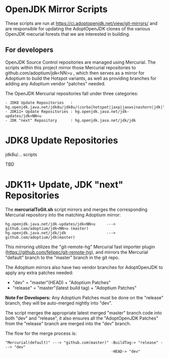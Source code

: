 # OpenJDK Mirror Scripts

These scripts are run at https://ci.adoptopenjdk.net/view/git-mirrors/ and are responsible for updating the AdoptOpenJDK clones of the various OpenJDK mecurial forests that we are interested in building.

## For developers

OpenJDK Source Control repositories are managed using Mercurial. The scripts within this project mirror those Mercurial repositories
to github.com/adoptium/jdk\<NN\>u , which then serves as a mirror for Adoptium to build the Hotspot variants, as well as providing branches for adding any Adoptium vendor "patches" needed.

The OpenJDK Mercurial repositories fall under three categories:
```
- JDK8 Update Repositories   : hg.openjdk.java.net/jdk8u/jdk8u/(corba|hotspot|jaxp|jaxws|nashorn|jdk|langtools)
- JDK11+ Update Repositories : hg.openjdk.java.net/jdk-updates/jdk<NN>u
- JDK "next" Repository      : hg.openjdk.java.net/jdk/jdk
```

# JDK8 Update Repositories
jdk8u/... scripts

TBD

# JDK11+ Update, JDK "next" Repositories
The **mercurialToGit.sh** script mirrors and merges the corresponding Mercurial repository into the matching Adoptium mirror:
```
hg.openjdk.java.net/jdk-updates/jdk<NN>u     --->    github.com/adoptium/jdk<NN>u (master)
hg.openjdk.java.net/jdk/jdk                  --->    github.com/adoptium/jdk(master)
```
This mirroring utilizes the "git-remote-hg" Mercurial fast importer plugin (https://github.com/felipec/git-remote-hg), and mirrors
the Mercurial "default" branch to the "master" branch in the git repo.

The Adoptium mirrors also have two vendor branches for AdoptOpenJDK to apply any extra patches needed:
  - "dev"      = "master"(HEAD) + "Adoptium Patches"
  - "release"  = "master"(latest build tag) + "Adoptium Patches"

**Note For Developers:** Any Adoptium Patches must be done on the "release" branch, they will be auto-merged nightly into "dev".

The script merges the appropriate latest merged "master" branch code into both "dev" and "release", it also ensures all the
"AdoptOpenJDK Patches" from the "release" branch are merged into the "dev" branch.

The flow for the merge process is:
```
"Mercurial(default)" ---> "github.com(master)" -BuildTag-> "release" ---> "dev"
                                               -HEAD-> "dev"
```

